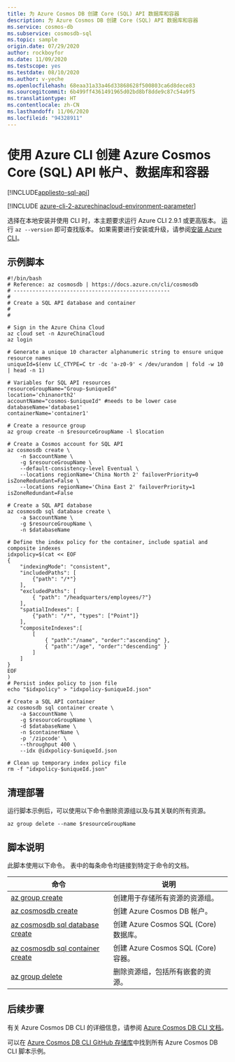 ```yaml
---
title: 为 Azure Cosmos DB 创建 Core (SQL) API 数据库和容器
description: 为 Azure Cosmos DB 创建 Core (SQL) API 数据库和容器
ms.service: cosmos-db
ms.subservice: cosmosdb-sql
ms.topic: sample
origin.date: 07/29/2020
author: rockboyfor
ms.date: 11/09/2020
ms.testscope: yes
ms.testdate: 08/10/2020
ms.author: v-yeche
ms.openlocfilehash: 68eaa31a33a46d33868628f500803ca6d8dece83
ms.sourcegitcommit: 6b499ff4361491965d02bd8bf8dde9c87c54a9f5
ms.translationtype: HT
ms.contentlocale: zh-CN
ms.lasthandoff: 11/06/2020
ms.locfileid: "94328911"
---
```

<!--Verify successfully-->
# <a name="create-an-azure-cosmos-core-sql-api-account-database-and-container-using-azure-cli"></a>使用 Azure CLI 创建 Azure Cosmos Core (SQL) API 帐户、数据库和容器
[!INCLUDE[appliesto-sql-api](../../../includes/appliesto-sql-api.md)]

[!INCLUDE [azure-cli-2-azurechinacloud-environment-parameter](../../../../../includes/azure-cli-2-azurechinacloud-environment-parameter.md)]

选择在本地安装并使用 CLI 时，本主题要求运行 Azure CLI 2.9.1 或更高版本。 运行 `az --version` 即可查找版本。 如果需要进行安装或升级，请参阅[安装 Azure CLI](https://docs.azure.cn/cli/install-azure-cli)。

## <a name="sample-script"></a>示例脚本

```azurecli
#!/bin/bash
# Reference: az cosmosdb | https://docs.azure.cn/cli/cosmosdb
# --------------------------------------------------
#
# Create a SQL API database and container
#
#

# Sign in the Azure China Cloud
az cloud set -n AzureChinaCloud
az login

# Generate a unique 10 character alphanumeric string to ensure unique resource names
uniqueId=$(env LC_CTYPE=C tr -dc 'a-z0-9' < /dev/urandom | fold -w 10 | head -n 1)

# Variables for SQL API resources
resourceGroupName="Group-$uniqueId"
location='chinanorth2'
accountName="cosmos-$uniqueId" #needs to be lower case
databaseName='database1'
containerName='container1'

# Create a resource group
az group create -n $resourceGroupName -l $location

# Create a Cosmos account for SQL API
az cosmosdb create \
    -n $accountName \
    -g $resourceGroupName \
    --default-consistency-level Eventual \
    --locations regionName='China North 2' failoverPriority=0 isZoneRedundant=False \
    --locations regionName='China East 2' failoverPriority=1 isZoneRedundant=False

# Create a SQL API database
az cosmosdb sql database create \
    -a $accountName \
    -g $resourceGroupName \
    -n $databaseName

# Define the index policy for the container, include spatial and composite indexes
idxpolicy=$(cat << EOF 
{
    "indexingMode": "consistent", 
    "includedPaths": [
        {"path": "/*"}
    ],
    "excludedPaths": [
        { "path": "/headquarters/employees/?"}
    ],
    "spatialIndexes": [
        {"path": "/*", "types": ["Point"]}
    ],
    "compositeIndexes":[
        [
            { "path":"/name", "order":"ascending" },
            { "path":"/age", "order":"descending" }
        ]
    ]
}
EOF
)
# Persist index policy to json file
echo "$idxpolicy" > "idxpolicy-$uniqueId.json"

# Create a SQL API container
az cosmosdb sql container create \
    -a $accountName \
    -g $resourceGroupName \
    -d $databaseName \
    -n $containerName \
    -p '/zipcode' \
    --throughput 400 \
    --idx @idxpolicy-$uniqueId.json

# Clean up temporary index policy file
rm -f "idxpolicy-$uniqueId.json"

```

## <a name="clean-up-deployment"></a>清理部署

运行脚本示例后，可以使用以下命令删除资源组以及与其关联的所有资源。

```azurecli
az group delete --name $resourceGroupName
```

## <a name="script-explanation"></a>脚本说明

此脚本使用以下命令。 表中的每条命令均链接到特定于命令的文档。

| 命令 | 说明 |
|---|---|
| [az group create](https://docs.azure.cn/cli/group#az_group_create) | 创建用于存储所有资源的资源组。 |
| [az cosmosdb create](https://docs.azure.cn/cli/cosmosdb#az_cosmosdb_create) | 创建 Azure Cosmos DB 帐户。 |
| [az cosmosdb sql database create](https://docs.azure.cn/cli/cosmosdb/sql/database#az_cosmosdb_sql_database_create) | 创建 Azure Cosmos SQL (Core) 数据库。 |
| [az cosmosdb sql container create](https://docs.azure.cn/cli/cosmosdb/sql/container#az_cosmosdb_sql_container_create) | 创建 Azure Cosmos SQL (Core) 容器。 |
| [az group delete](https://docs.azure.cn/cli/group#az_group_delete) | 删除资源组，包括所有嵌套的资源。 |

## <a name="next-steps"></a>后续步骤

有关 Azure Cosmos DB CLI 的详细信息，请参阅 [Azure Cosmos DB CLI 文档](https://docs.azure.cn/cli/cosmosdb)。

可以在 [Azure Cosmos DB CLI GitHub 存储库](https://github.com/Azure-Samples/azure-cli-samples/tree/master/cosmosdb)中找到所有 Azure Cosmos DB CLI 脚本示例。

<!-- Update_Description: update meta properties, wording update, update link -->